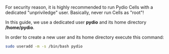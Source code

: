For security reason, it is highly recommended to run Pydio Cells with a dedicated "unpriviledge" user. Basically, never run Cells as "root"!

In this guide, we use a dedicated user **pydio** and its home directory **/home/pydio**.

In order to create a new user and its home directory execute this command:

```sh
sudo useradd -m -s /bin/bash pydio
```
